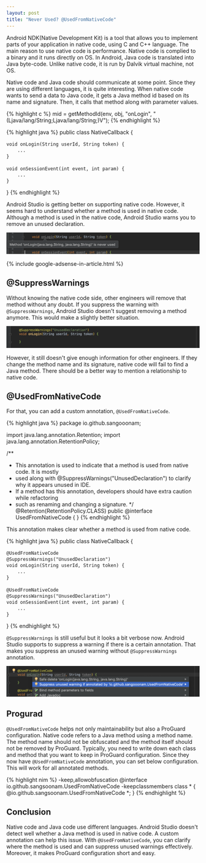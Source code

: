 ```yaml
---
layout: post
title: "Never Used? @UsedFromNativeCode"
---
```


Android NDK(Native Development Kit) is a tool that allows you to implement parts of your application in native code, using C and C++ language. The main reason to use native code is performance. Native code is complied to a binary and it runs directly on OS. In Android, Java code is translated into Java byte-code. Unlike native code, it is run by Dalvik virtual machine, not OS.

Native code and Java code should communicate at some point. Since they are using different languages, it is quite interesting. When native code wants to send a data to Java code, it gets a Java method id based on its name and signature. Then, it calls that method along with parameter values.

{% highlight c %}
mid = getMethodId(env, obj, "onLogin", "(Ljava/lang/String;Ljava/lang/String;)V");
{% endhighlight %}

{% highlight java %}
public class NativeCallback {

    void onLogin(String userId, String token) {
        ...
    }

    void onSessionEvent(int event, int param) {
        ...
    }
}
{% endhighlight %}

Android Studio is getting better on supporting native code. However, it seems hard to understand whether a method is used in native code. Although a method is used in the native code, Android Studio warns you to remove an unused declaration.

![Never used](/images/2019/02-17/never-used.png)

{% include google-adsense-in-article.html %}

## @SuppressWarnings

Without knowing the native code side, other engineers will remove that method without any doubt. If you suppress the warning with `@SuppressWarnings`, Android Studio doesn't suggest removing a method anymore. This would make a slightly better situation.

![@SuppressWarnings](/images/2019/02-17/suppress-warnings.png)

However, it still doesn't give enough information for other engineers. If they change the method name and its signature, native code will fail to find a Java method. There should be a better way to mention a relationship to native code.

## @UsedFromNativeCode

For that, you can add a custom annotation, `@UsedFromNativeCode`.

{% highlight java %}
package io.github.sangooonam;

import java.lang.annotation.Retention;
import java.lang.annotation.RetentionPolicy;

/**
 * This annotation is used to indicate that a method is used from native code. It is mostly
 * used along with @SuppressWarnings("UnusedDeclaration") to clarify why it appears unused in IDE.
 * If a method has this annotation, developers should have extra caution while refactoring
 * such as renaming and changing a signature.
 */
@Retention(RetentionPolicy.CLASS)
public @interface UsedFromNativeCode {
}
{% endhighlight %}

This annotation makes clear whether a method is used from native code.

{% highlight java %}
public class NativeCallback {

    @UsedFromNativeCode
    @SuppressWarnings("UnusedDeclaration")
    void onLogin(String userId, String token) {
        ...
    }

    @UsedFromNativeCode
    @SuppressWarnings("UnusedDeclaration")
    void onSessionEvent(int event, int param) {
        ...
    }
}
{% endhighlight %}

`@SuppressWarnings` is still useful but it looks a bit verbose now. Android Studio supports to suppress a warning if there is a certain annotation. That makes you suppress an unused warning without `@SuppressWarnings` annotation.

![Suppress warning annotated by](/images/2019/02-17/suppress-warning-annotated-by.png)


## Progurad

`@UsedFromNativeCode` helps not only maintainability but also a ProGuard configuration. Native code refers to a Java method using a method name. The method name should not be obfuscated and the method itself should not be removed by ProGuard. Typically, you need to write down each class and method that you want to keep in ProGuard configuration. Since they now have `@UsedFromNativeCode` annotation, you can set below configuration. This will work for all annotated methods.

{% highlight nim %}
-keep,allowobfuscation @interface io.github.sangsoonam.UsedFromNativeCode
-keepclassmembers class * {
    @io.github.sangsoonam.UsedFromNativeCode *;
}
{% endhighlight %}

## Conclusion

Native code and Java code use different languages. Android Studio doesn't detect well whether a Java method is used in native code. A custom annotation can help this issue. With `@UsedFromNativeCode`, you can clarify where the method is used and can suppress unused warnings effectively. Moreover, it makes ProGuard configuration short and easy.
